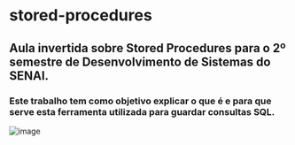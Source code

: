 # stored-procedures

## Aula invertida sobre Stored Procedures para o 2º semestre de Desenvolvimento de Sistemas do SENAI.

### Este trabalho tem como objetivo explicar o que é e para que serve esta ferramenta utilizada para guardar consultas SQL.

![image](https://github.com/juliaathar/stored-procedures/assets/125266093/db253b80-6581-4e0e-8ad5-4dc1c018ce10)
